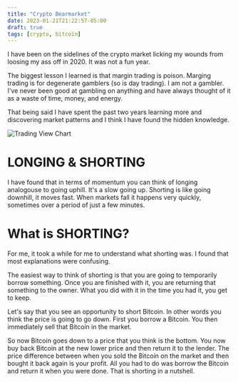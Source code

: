 ```yaml
---
title: "Crypto Bearmarket"
date: 2023-01-21T21:22:57-05:00
draft: true
tags: [crypto, bitcoin]
---
```

I have been on the sidelines of the crypto market licking my wounds from loosing my ass off in 2020. It was not a fun year. 

The biggest lesson I learned is that margin trading is poison. Marging trading is for degenerate gamblers (so is day trading). I am not a gambler. I've never been good at gambling on anything and have always thought of it as a waste of time, money, and energy. 

That being said I have spent the past two years learning more and discovering market patterns and I think I have found the hidden knowledge. 

![Trading View Chart](https://www.tradingview.com/x/jlL4dPc7/)

# LONGING & SHORTING

I have found that in terms of momentum you can think of longing analogouse to going uphill. It's a slow going up. Shorting is like going downhill, it moves fast. When markets fall it happens very quickly, sometimes over a period of just a few minutes. 

# What is SHORTING?

For me, it took a while for me to understand what shorting was. I found that most explanations were confusing. 

The easiest way to think of shorting is that you are going to temporarily borrow something. Once you are finished with it, you are returning that something to the owner. What you did with it in the time you had it, you get to keep. 

Let's say that you see an opportunity to short Bitcoin. In other words you think the price is going to go down. First you borrow a Bitcoin. You then immediately sell that Bitcoin in the market. 

So now Bitcoin goes down to a price that you think is the bottom. You now buy back Bitcoin at the new lower price and then return it to the lender. The price difference between when you sold the Bitcoin on the market and then bought it back again is your profit. All you had to do was borrow the Bitcoin and return it when you were done. That is shorting in a nutshell.  

